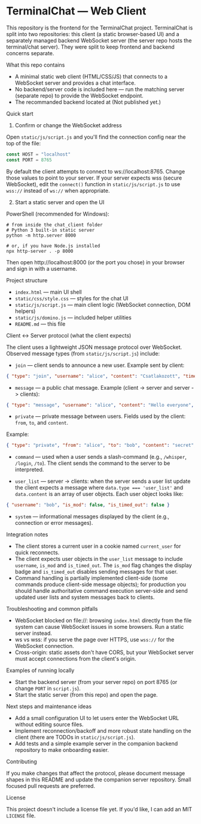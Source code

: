 # TerminalChat — Web Client

This repository is the frontend for the TerminalChat project. TerminalChat is split into two repositories: this client (a static browser-based UI) and a separately managed backend WebSocket server (the server repo hosts the terminal/chat server). They were split to keep frontend and backend concerns separate.

What this repo contains
- A minimal static web client (HTML/CSS/JS) that connects to a WebSocket server and provides a chat interface.
- No backend/server code is included here — run the matching server (separate repo) to provide the WebSocket endpoint.
- The recommanded backend located at (Not published yet.)

Quick start

1) Confirm or change the WebSocket address

Open `static/js/script.js` and you'll find the connection config near the top of the file:

```javascript
const HOST = "localhost"
const PORT = 8765
```

By default the client attempts to connect to ws://localhost:8765. Change those values to point to your server. If your server expects wss (secure WebSocket), edit the `connect()` function in `static/js/script.js` to use `wss://` instead of `ws://` when appropriate.

2) Start a static server and open the UI

PowerShell (recommended for Windows):

```pwsh
# from inside the chat_client folder
# Python 3 built-in static server
python -m http.server 8000

# or, if you have Node.js installed
npx http-server . -p 8000
```

Then open http://localhost:8000 (or the port you chose) in your browser and sign in with a username.

Project structure

- `index.html` — main UI shell
- `static/css/style.css` — styles for the chat UI
- `static/js/script.js` — main client logic (WebSocket connection, DOM helpers)
- `static/js/domino.js` — included helper utilities
- `README.md` — this file

Client <-> Server protocol (what the client expects)

The client uses a lightweight JSON message protocol over WebSocket. Observed message types (from `static/js/script.js`) include:

- `join` — client sends to announce a new user. Example sent by client:

```json
{ "type": "join", "username": "alice", "content": "Csatlakozott", "timestamp": "12:34:56" }
```

- `message` — a public chat message. Example (client -> server and server -> clients):

```json
{ "type": "message", "username": "alice", "content": "Hello everyone", "timestamp": "12:35:00" }
```

- `private` — private message between users. Fields used by the client: `from`, `to`, and `content`.

Example:

```json
{ "type": "private", "from": "alice", "to": "bob", "content": "secret", "timestamp": "12:35:10" }
```

- `command` — used when a user sends a slash-command (e.g., `/whisper`, `/login`, `/to`). The client sends the command to the server to be interpreted.

- `user_list` — server -> clients: when the server sends a user list update the client expects a message where `data.type === 'user_list'` and `data.content` is an array of user objects. Each user object looks like:

```json
{ "username": "bob", "is_mod": false, "is_timed_out": false }
```

- `system` — informational messages displayed by the client (e.g., connection or error messages).

Integration notes
- The client stores a current user in a cookie named `current_user` for quick reconnects.
- The client expects user objects in the `user_list` message to include `username`, `is_mod` and `is_timed_out`. The `is_mod` flag changes the display badge and `is_timed_out` disables sending messages for that user.
- Command handling is partially implemented client-side (some commands produce client-side message objects); for production you should handle authoritative command execution server-side and send updated user lists and system messages back to clients.

Troubleshooting and common pitfalls

- WebSocket blocked on file://: browsing `index.html` directly from the file system can cause WebSocket issues in some browsers. Run a static server instead.
- ws vs wss: if you serve the page over HTTPS, use `wss://` for the WebSocket connection.
- Cross-origin: static assets don't have CORS, but your WebSocket server must accept connections from the client's origin.

Examples of running locally

- Start the backend server (from your server repo) on port 8765 (or change `PORT` in `script.js`).
- Start the static server (from this repo) and open the page.

Next steps and maintenance ideas

- Add a small configuration UI to let users enter the WebSocket URL without editing source files.
- Implement reconnection/backoff and more robust state handling on the client (there are TODOs in `static/js/script.js`).
- Add tests and a simple example server in the companion backend repository to make onboarding easier.

Contributing

If you make changes that affect the protocol, please document message shapes in this README and update the companion server repository. Small focused pull requests are preferred.

License

This project doesn't include a license file yet. If you'd like, I can add an MIT `LICENSE` file.
